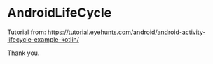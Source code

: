 # AndroidLifeCycle

Tutorial from: https://tutorial.eyehunts.com/android/android-activity-lifecycle-example-kotlin/

Thank you.
